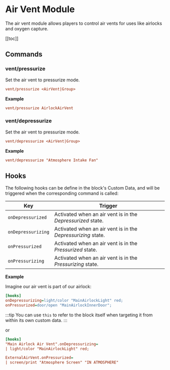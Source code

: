 # Air Vent Module
<!-- [< Modules](../Modules.md) -->

The air vent module allows players to control air vents for uses like airlocks and oxygen capture.

[[toc]]

## Commands

### vent/pressurize

Set the air vent to pressurize mode.
```ini 
vent/pressurize <AirVent|Group>
```

**Example**
```ini title="Terminal"
vent/pressurize AirlockAirVent
```

### vent/depressurize

Set the air vent to pressurize mode.
```ini
vent/depressurize <AirVent|Group>
```

**Example**
```ini title="Terminal"
vent/depressurize "Atmosphere Intake Fan"
```

## Hooks

The following hooks can be define in the block's Custom Data, and will be triggered when the corresponding command is called:

|Key            | Trigger                               |
|-              |-                                      |
| `onDepressurized`      | Activated when an air vent is in the *Depressurized* state.    |
| `onDepressurizing`       | Activated when an air vent is in the *Depressurizing* state.       |
| `onPressurized`       | Activated when an air vent is in the *Pressurized* state.       |
| `onPressurizing`       | Activated when an air vent is in the *Pressurizing* state.       |

**Example**

Imagine our air vent is part of our airlock:

```ini title="Main Airlock Air Vent > Custom Data"
[hooks]
onDepressurizing=light/color "MainAirlockLight" red;
onPressurized=door/open "MainAirlockInnerDoor";
```

:::tip
You can use `this` to refer to the block itself when targeting it from within its own custom data.
:::

or
```ini title="Mother > Custom Data"
[hooks]
"Main Airlock Air Vent".onDepressurizing=
| light/color "MainAirlockLight" red;

ExternalAirVent.onPressurized=
| screen/print "Atmosphere Screen" "IN ATMOSPHERE"
```